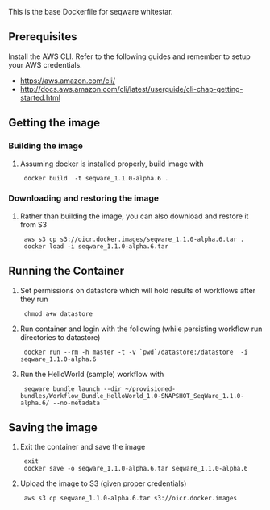 This is the base Dockerfile for seqware whitestar. 

## Prerequisites

Install the AWS CLI. Refer to the following guides and remember to setup your AWS credentials. 

* https://aws.amazon.com/cli/ 
* http://docs.aws.amazon.com/cli/latest/userguide/cli-chap-getting-started.html 

## Getting the image

### Building the image

1. Assuming docker is installed properly, build image with 

        docker build  -t seqware_1.1.0-alpha.6 .

### Downloading and restoring the image

1. Rather than building the image, you can also download and restore it from S3 

        aws s3 cp s3://oicr.docker.images/seqware_1.1.0-alpha.6.tar .
        docker load -i seqware_1.1.0-alpha.6.tar

## Running the Container

1. Set permissions on datastore which will hold results of workflows after they run

        chmod a+w datastore

2. Run container and login with the following (while persisting workflow run directories to datastore)
 
        docker run --rm -h master -t -v `pwd`/datastore:/datastore  -i seqware_1.1.0-alpha.6

3. Run the HelloWorld (sample) workflow with 

        seqware bundle launch --dir ~/provisioned-bundles/Workflow_Bundle_HelloWorld_1.0-SNAPSHOT_SeqWare_1.1.0-alpha.6/ --no-metadata
        
## Saving the image

1. Exit the container and save the image

        exit
        docker save -o seqware_1.1.0-alpha.6.tar seqware_1.1.0-alpha.6

2. Upload the image to S3 (given proper credentials)

        aws s3 cp seqware_1.1.0-alpha.6.tar s3://oicr.docker.images
